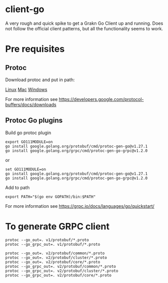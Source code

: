 # client-go
A very rough and quick spike to get a Grakn Go Client up and running. Does not follow the official client patterns, but all the functionality seems to work.

# Pre requisites

## Protoc
Download protoc and put in path: 

[Linux](https://github.com/protocolbuffers/protobuf/releases/download/v3.19.1/protoc-3.19.1-linux-x86_64.zip)
[Mac](https://github.com/protocolbuffers/protobuf/releases/download/v3.19.1/protoc-3.19.1-osx-x86_64.zip)
[Windows](https://github.com/protocolbuffers/protobuf/releases/download/v3.19.1/protoc-3.19.1-win64.zip)

For more information see https://developers.google.com/protocol-buffers/docs/downloads

## Protoc Go plugins
Build go protoc plugin
```
export GO111MODULE=on
go install google.golang.org/protobuf/cmd/protoc-gen-go@v1.27.1
go install google.golang.org/grpc/cmd/protoc-gen-go-grpc@v1.2.0
```

or 

```
set GO111MODULE=on
go install google.golang.org/protobuf/cmd/protoc-gen-go@v1.27.1
go install google.golang.org/grpc/cmd/protoc-gen-go-grpc@v1.2.0

```

Add to path
```
export PATH="$(go env GOPATH)/bin:$PATH"
```

For more information see https://grpc.io/docs/languages/go/quickstart/

# To generate GRPC client

```
protoc --go_out=. v1/protobuf/*.proto
protoc --go_grpc_out=. v1/protobuf/*.proto

protoc --go_out=. v2/protobuf/common/*.proto
protoc --go_out=. v2/protobuf/cluster/*.proto
protoc --go_out=. v2/protobuf/core/*.proto
protoc --go_grpc_out=. v2/protobuf/common/*.proto
protoc --go_grpc_out=. v2/protobuf/cluster/*.proto
protoc --go_grpc_out=. v2/protobuf/core/*.proto
```